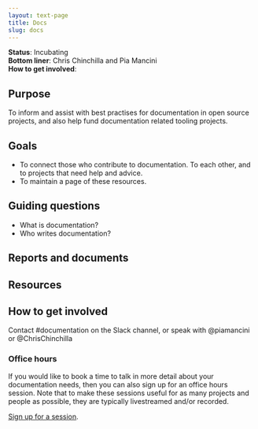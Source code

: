 ```yaml
---
layout: text-page
title: Docs
slug: docs
---
```


**Status**: Incubating<br>
**Bottom liner**: Chris Chinchilla and Pia Mancini<br>
**How to get involved**:

## Purpose

To inform and assist with best practises for documentation in open source projects, and also help fund documentation related tooling projects.

## Goals

- To connect those who contribute to documentation. To each other, and to projects that need help and advice.
- To maintain a page of these resources.

## Guiding questions

- What is documentation?
- Who writes documentation?

## Reports and documents

## Resources

## How to get involved

Contact #documentation on the Slack channel, or speak with @piamancini or @ChrisChinchilla

### Office hours

If you would like to book a time to talk in more detail about your documentation needs, then you can also sign up for an office hours session. Note that to make these sessions useful for as many projects and people as possible, they are typically livestreamed and/or recorded.

[Sign up for a session](https://calendly.com/chrischinchilla/docs-surgery).
